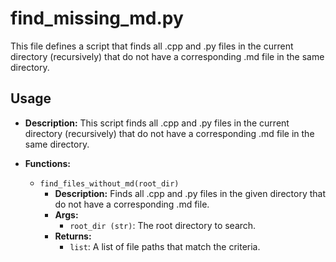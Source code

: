 # find_missing_md.py

This file defines a script that finds all .cpp and .py files in the current directory (recursively) that do not have a corresponding .md file in the same directory.

## Usage

*   **Description:** This script finds all .cpp and .py files in the current directory (recursively) that do not have a corresponding .md file in the same directory.

*   **Functions:**
    *   `find_files_without_md(root_dir)`
        *   **Description:** Finds all .cpp and .py files in the given directory that do not have a corresponding .md file.
        *   **Args:**
            *   `root_dir (str)`: The root directory to search.
        *   **Returns:**
            *   `list`: A list of file paths that match the criteria.